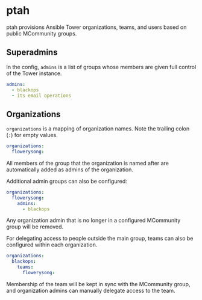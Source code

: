 # ptah

ptah provisions Ansible Tower organizations, teams, and users based on
public MCommunity groups.

## Superadmins

In the config, `admins` is a list of groups whose members are given full control
of the Tower instance.

```yaml
admins:
  - blackops
  - its email operations
```

## Organizations

`organizations` is a mapping of organization names. Note the trailing
colon (`:`) for empty values.

```yaml
organizations:
  flowerysong:
```

All members of the group that the organization is named after are
automatically added as admins of the organization.

Additional admin groups can also be configured:
```yaml
organizations:
  flowerysong:
    admins:
      - blackops
```

Any organization admin that is no longer in a configured MCommunity group
will be removed.

For delegating access to people outside the main group, teams can also be
configured within each organization.

```yaml
organizations:
  blackops:
    teams:
      flowerysong:
```

Membership of the team will be kept in sync with the MCommunity group, and
organization admins can manually delegate access to the team.
